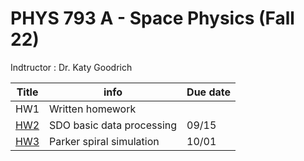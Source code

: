 # PHYS 793 A - Space Physics (Fall 22) 

Indtructor : Dr. Katy Goodrich

Title | info | Due date
--- | --- | --- 
HW1 | Written homework
[HW2](./HW2/README.md) | SDO basic data processing | 09/15
[HW3](./HW3/README.md) | Parker spiral simulation  | 10/01
